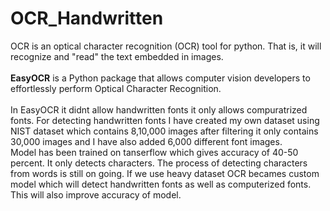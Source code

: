 # OCR_Handwritten
OCR is an optical character recognition (OCR) tool for python. That is, it will recognize and "read" the text embedded in images.</br>
</br>
<B>EasyOCR</B> is a Python package that allows computer vision developers to effortlessly perform Optical Character Recognition.</br>
</br>
In EasyOCR it didnt allow handwritten fonts it only allows compuratrized fonts. For detecting handwritten fonts I have created my own dataset using NIST dataset which contains 8,10,000 images after filtering it only contains 30,000 images and I have also added 6,000 different font images.</br> Model has been trained on tanserflow which gives accuracy of   40-50 percent. It only detects characters. The process of detecting characters from words is still on going. If we use heavy dataset OCR becames custom model which will detect handwritten fonts as well as computerized fonts. This will also improve accuracy of model.</br>
